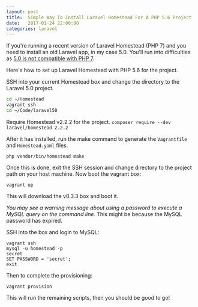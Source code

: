 ```yaml
---
layout: post
title:  Simple Way To Install Laravel Homestead For A PHP 5.6 Project
date:   2017-01-24 22:00:00
categories: laravel
---
```

If you're running a recent version of Laravel Homestead (PHP 7) and you need to
install an old Laravel app, in my case 5.0. You'll run into difficulties as [5.0
is not compatible with PHP 7](https://laravel.com/docs/5.0/installation#server-requirements).

Here's how to set up Laravel Homestead with PHP 5.6 for the project.

SSH into your current Homestead box and change the directory to the Laravel 5.0
project.

```bash
cd ~/Homestead
vagrant ssh
cd ~/Code/laravel50
```

Require Homestead v2.2.2 for the project.
`composer require --dev laravel/homestead 2.2.2`

After it has installed, run the make command to generate the `Vagrantfile` and
`Homestead.yaml` files.

`php vendor/bin/homestead make`

Once this is done, exit the SSH session and change directory to the project path
on your host machine. Now boot the vagrant box:

`vagrant up`

This will download the v0.3.3 box and boot it.

*You may see a warning message about using a password to execute a MySQL query
on the command line.* This might be because the MySQL password has expired.

SSH into the box and login to MySQL:

```
vagrant ssh
mysql -u homestead -p
secret
SET PASSWORD = 'secret';
exit
```

Then to complete the provisioning:

`vagrant provision`

This will run the remaining scripts, then you should be good to go!
